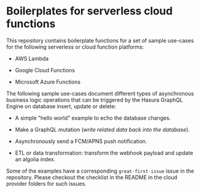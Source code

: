 # Boilerplates for serverless cloud functions

This repository contains boilerplate functions for a set of sample use-cases for the following serverless or cloud function platforms:

* AWS Lambda

* Google Cloud Functions

* Microsoft Azure Functions

The following sample use-cases document different types of asynchronous business logic operations that can be triggered by the Hasura GraphQL Engine on database insert, update or delete:

* A simple "hello world" example to echo the database changes.

* Make a GraphQL mutation (*write related data back into the database*).

* Asynchronously send a FCM/APNS push notification.

* ETL or data transformation: transform the webhook payload and update an algolia index.

Some of the examples have a corresponding `great-first-issue` issue in the repository. Please checkout the checklist in the README in the cloud provider folders for such issues.
